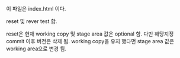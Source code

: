 이 파일은 index.html 이다.

reset 및 rever test 함.

reset은 현재 working copy 및 stage area 값은 optional 함. 다만 해당지정 commit 이후 버전은 삭제 됨.
       working copy을 유지 했다면 stage area 값은 working area으로 변경 됨.
